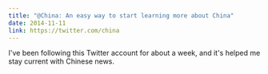 ```yaml
---
title: "@China: An easy way to start learning more about China"
date: 2014-11-11
link: https://twitter.com/china
---
```

 I've been following this Twitter account for about a week, and it's helped me stay current with Chinese news.
